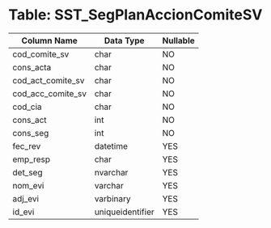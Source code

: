 # Table: SST_SegPlanAccionComiteSV

| Column Name | Data Type | Nullable |
|-------------|-----------|----------|
| cod_comite_sv | char | NO |
| cons_acta | char | NO |
| cod_act_comite_sv | char | NO |
| cod_acc_comite_sv | char | NO |
| cod_cia | char | NO |
| cons_act | int | NO |
| cons_seg | int | NO |
| fec_rev | datetime | YES |
| emp_resp | char | YES |
| det_seg | nvarchar | YES |
| nom_evi | varchar | YES |
| adj_evi | varbinary | YES |
| id_evi | uniqueidentifier | YES |
